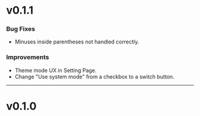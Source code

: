# v0.1.1

### Bug Fixes

- Minuses inside parentheses not handled correctly.

### Improvements

- Theme mode UX in Setting Page.
- Change "Use system mode" from a checkbox to a switch button.

---

# v0.1.0
